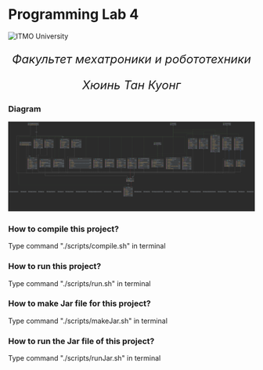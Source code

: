 # Programming Lab 4
![ITMO University](https://www.ifmo.ru/images/pages_trans/50/itmo_horiz_white_eng.jpg)
<p align="center" style ="font-size: 24px"><em>Факультет мехатроники и робототехники</em></p>
<p align="center" style ="font-size: 24px"><em>Хюинь Тан Куонг</em></p>
<h3>Diagram</h3> 

![This is diagram](https://github.com/huynhtancuong/ITMO_LABS/blob/master/Lab4/src/main/java/Diagrams/diagram.png?raw=true)

<h3>How to compile this project?</h3>

  Type command "./scripts/compile.sh" in terminal
  
<h3>How to run this project?</h3>

  Type command "./scripts/run.sh" in terminal

<h3>How to make Jar file for this project?</h3>

  Type command "./scripts/makeJar.sh" in terminal

<h3>How to run the Jar file of this project?</h3>

  Type command "./scripts/runJar.sh" in terminal
